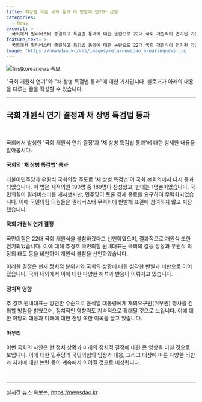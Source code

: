 ```yaml
---
title: 채상병 특검 국회 통과 여 반발에 연기와 급랭
categories:
  - News
excerpt: >
  국회에서 필리버스터 종결하고 특검법 통과에 대한 논란으로 22대 국회 개원식이 연기된 가운데, 국민의힘의 반발로 재석 의원 190명 중 찬성 189명, 반대 1명으로 채해병 특검법 통과됐다. 야당은 필리버스터로 저지하려 했지만 무력화되고, 국민의힘 의원들이 반발로 퇴장했다. 국회의장 우원식에 대한 비판과 이재명 방탄으로 더불어민주당과의 정치적 갈등도 빚은 가운데, 윤석열 대통령의 거부권 행사 전망으로 정국이 급변할 전망이다.
feature_text: >
  국회에서 필리버스터 종결하고 특검법 통과에 대한 논란으로 22대 국회 개원식이 연기된 가운데, 국민의힘의 반발로 재석 의원 190명 중 찬성 189명, 반대 1명으로 채해병 특검법 통과됐다. 야당은 필리버스터로 저지하려 했지만 무력화되고, 국민의힘 의원들이 반발로 퇴장했다. 국회의장 우원식에 대한 비판과 이재명 방탄으로 더불어민주당과의 정치적 갈등도 빚은 가운데, 윤석열 대통령의 거부권 행사 전망으로 정국이 급변할 전망이다.
image: 'https://newsdao.kr/res/images/meta/newsdao_breakingnews.jpg'
---
```


<p><img src="https://newsdao.kr/res/images/meta/newsdao_breakingnews.jpg" alt="firstkoreanews 속보" /></p>

<p>"국회 개원식 연기"와 "채 상병 특검법 통과"에 대한 기사입니다. 블로거가 아래의 내용을 다루는 글을 작성할 수 있습니다.</p>

<hr />

<h2 data-ke-size="size26">국회 개원식 연기 결정과 채 상병 특검법 통과</h2>

<p data-ke-size="size16">&nbsp;</p>

<p>국회에서 발생한 '국회 개원식 연기 결정'과 '채 상병 특검법 통과'에 대한 상세한 내용을 알아봅시다.</p>

<h4>국회의 '채 상병 특검법' 통과</h4>

<p>더불어민주당과 우원식 국회의장 주도로 '채 상병 특검법'이 국회 본회의에서 다시 통과되었습니다. 이 법은 재적의원 190명 중 189명이 찬성했고, 반대는 1명뿐이었습니다. 국민의힘이 필리버스터를 개시했지만, 민주당이 토론 강제 종료를 요구하여 무력화되었습니다. 이에 국민의힘 의원들은 필리버스터 무력화에 반발해 표결에 참여하지 않고 퇴장했습니다.</p>

<h4>국회 개원식 연기 결정</h4>

<p>국민의힘은 22대 국회 개원식을 불참하겠다고 선언하였으며, 결과적으로 개원식 또한 연기되었습니다. 이에 대해 추경호 국민의힘 원내대표는 국회의 갈등 상황과 우원식 의장의 태도 등을 비판하며 개원식 불참을 선언하였습니다. </p>

<p>이러한 결정은 현재 정치적 분위기와 국회의 상황에 대한 심각한 반발과 비판으로 이어졌습니다. 국회 내외에서 이에 대한 다양한 해석과 반응이 이뤄지고 있습니다. </p>

<h4>정치적 영향</h4>

<p>추 경호 원내대표는 당연한 수순으로 윤석열 대통령에게 재의요구권(거부권) 행사를 건의할 방침을 밝혔으며, 정치적인 영향력도 지속적으로 확대될 것으로 보입니다. 이에 대한 여당의 대응과 미래에 대한 전망 또한 이목을 끌고 있습니다.</p>

<h4>마무리</h4>

<p>이번 국회의 사안은 현 정치 상황과 미래의 정치적 결정에 대한 큰 영향을 미칠 것으로 보입니다. 이에 대한 민주당과 국민의힘의 입장과 대응, 그리고 대상에 따른 다양한 비판과 지지에 대한 논란 등이 계속해서 이어질 것으로 예상됩니다.</p>

<p data-ke-size="size16">&nbsp;</p>

<hr />
실시간 뉴스 속보는, <a href="https://newsdao.kr" rel="dofollow">https://newsdao.kr</a>


